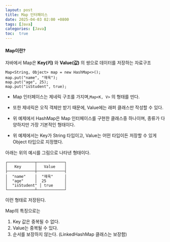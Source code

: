```yaml
---
layout: post
title: Map 인터페이스
date: 2025-04-03 02:00 +0800
tags: [Java]
categories: [Java]
toc:  true
---
```


#### Map이란?
자바에서 Map은 **Key(키)** 와 **Value(값)** 의 쌍으로 데이터를 저장하는 자료구조

<!--more-->

```
Map<String, Object> map = new HashMap<>();
map.put("name", "재욱");
map.put("age", 25);
map.put("isStudent", true);
```

- Map 인터페이스는 제네릭 구조를 가지며,`Map<K, V>` 의 형태를 띤다.

- 또한 제네릭은 오직 객체만 받기 때문에, Value에는 래퍼 클래스만 작성할 수 있다.

- 위 예제에서 HashMap은 Map 인터페이스를 구현한 클래스중 하나이며, 종류가 다양하지만 가장 기본적인 형태이다.

- 위 예제에서는 Key가 String 타입이고, Value는 어떤 타입이든 저장할 수 있게 Object 타입으로 지정했다.
 


아래는 위의 예시를 그림으로 나타낸 형태이다.


```
┌────────────┬────────────┐
│   Key      │   Value    │
├────────────┼────────────┤
│  "name"    │  "재욱"     │
│  "age"     │  25        │
│  "isStudent" │ true     │
└────────────┴────────────┘
```

이런 형태로 저장된다.

Map의 특징으로는
1. Key 값은 중복될 수 없다.
2. Value는 중복될 수 있다.
3. 순서를 보장하지 않는다. (LinkedHashMap 클래스는 보장함)
